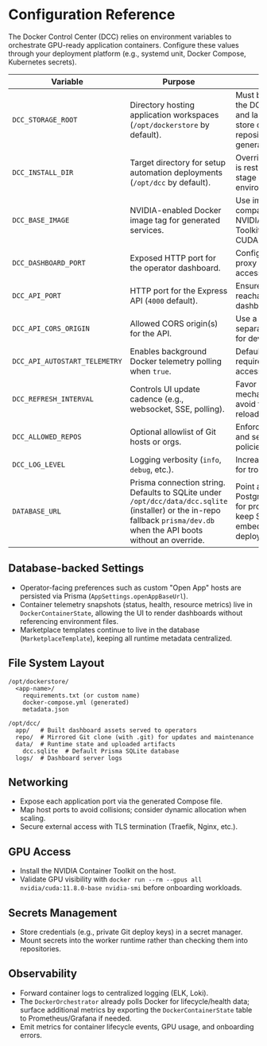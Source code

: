 # Configuration Reference

The Docker Control Center (DCC) relies on environment variables to orchestrate GPU-ready application containers. Configure these values through your deployment platform (e.g., systemd unit, Docker Compose, Kubernetes secrets).

| Variable | Purpose | Notes |
| --- | --- | --- |
| `DCC_STORAGE_ROOT` | Directory hosting application workspaces (`/opt/dockerstore` by default). | Must be writable by the DCC runtime and large enough to store cloned repositories and generated artifacts. |
| `DCC_INSTALL_DIR` | Target directory for setup automation deployments (`/opt/dcc` by default). | Override when `/opt` is restricted or to stage multiple environments. |
| `DCC_BASE_IMAGE` | NVIDIA-enabled Docker image tag for generated services. | Use images compatible with the NVIDIA Container Toolkit and target CUDA version. |
| `DCC_DASHBOARD_PORT` | Exposed HTTP port for the operator dashboard. | Configure reverse proxy if public access is required. |
| `DCC_API_PORT` | HTTP port for the Express API (`4000` default). | Ensure the port is reachable from the dashboard/frontend. |
| `DCC_API_CORS_ORIGIN` | Allowed CORS origin(s) for the API. | Use a comma-separated list or `*` for development. |
| `DCC_API_AUTOSTART_TELEMETRY` | Enables background Docker telemetry polling when `true`. | Defaults to `false`; requires Docker access. |
| `DCC_REFRESH_INTERVAL` | Controls UI update cadence (e.g., websocket, SSE, polling). | Favor streaming mechanisms to avoid full page reloads. |
| `DCC_ALLOWED_REPOS` | Optional allowlist of Git hosts or orgs. | Enforce compliance and security policies. |
| `DCC_LOG_LEVEL` | Logging verbosity (`info`, `debug`, etc.). | Increase temporarily for troubleshooting. |
| `DATABASE_URL` | Prisma connection string. Defaults to SQLite under `/opt/dcc/data/dcc.sqlite` (installer) or the in-repo fallback `prisma/dev.db` when the API boots without an override. | Point at PostgreSQL/MySQL for production or keep SQLite for embedded deployments. |

## Database-backed Settings
- Operator-facing preferences such as custom "Open App" hosts are persisted via Prisma (`AppSettings.openAppBaseUrl`).
- Container telemetry snapshots (status, health, resource metrics) live in `DockerContainerState`, allowing the UI to render dashboards without referencing environment files.
- Marketplace templates continue to live in the database (`MarketplaceTemplate`), keeping all runtime metadata centralized.

## File System Layout
```
/opt/dockerstore/
  <app-name>/
    requirements.txt (or custom name)
    docker-compose.yml (generated)
    metadata.json

/opt/dcc/
  app/   # Built dashboard assets served to operators
  repo/  # Mirrored Git clone (with .git) for updates and maintenance
  data/  # Runtime state and uploaded artifacts
    dcc.sqlite  # Default Prisma SQLite database
  logs/  # Dashboard server logs
```

## Networking
- Expose each application port via the generated Compose file.
- Map host ports to avoid collisions; consider dynamic allocation when scaling.
- Secure external access with TLS termination (Traefik, Nginx, etc.).

## GPU Access
- Install the NVIDIA Container Toolkit on the host.
- Validate GPU visibility with `docker run --rm --gpus all nvidia/cuda:11.8.0-base nvidia-smi` before onboarding workloads.

## Secrets Management
- Store credentials (e.g., private Git deploy keys) in a secret manager.
- Mount secrets into the worker runtime rather than checking them into repositories.

## Observability
- Forward container logs to centralized logging (ELK, Loki).
- The `DockerOrchestrator` already polls Docker for lifecycle/health data; surface additional metrics by exporting the `DockerContainerState` table to Prometheus/Grafana if needed.
- Emit metrics for container lifecycle events, GPU usage, and onboarding errors.
